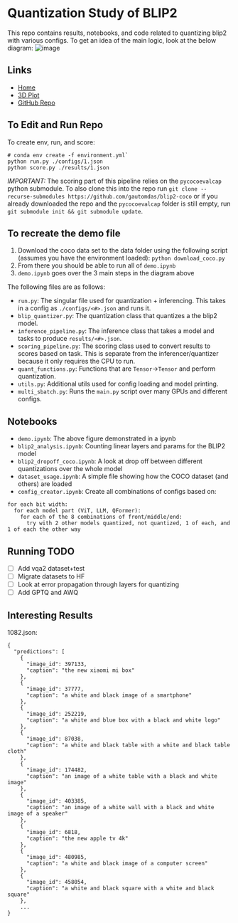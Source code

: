 # Quantization Study of BLIP2
This repo contains results, notebooks, and code related to quantizing blip2 with various configs. To get an idea of the main logic, look at the below diagram:
![image](https://github.com/user-attachments/assets/ae2b87be-339c-4a37-856c-90d93f52d39b)

## Links
- [Home](https://gautomdas.github.io/mmq)
- [3D Plot](https://gautomdas.github.io/mmq/3d_plot.html)
- [GitHub Repo](https://github.com/gautomdas/mmq)

## To Edit and Run Repo
To create env, run, and score:
```
# conda env create -f environment.yml`
python run.py ./configs/1.json
python score.py ./results/1.json
```

*IMPORTANT:* The scoring part of this pipeline relies on the `pycocoevalcap` python submodule. To also clone this into the repo run `git clone --recurse-submodules https://github.com/gautomdas/blip2-coco` or if you already downloaded the repo and the `pycocoevalcap` folder is still empty, run `git submodule init && git submodule update`.

## To recreate the demo file
1. Download the coco data set to the data folder using the following script (assumes you have the environment loaded): `python download_coco.py`
2. From there you should be able to run all of `demo.ipynb`
3. `demo.ipynb` goes over the 3 main steps in the diagram above

The following files are as follows:
- `run.py`: The singular file used for quantization + inferencing. This takes in a config as `./configs/<#>.json` and runs it.
- `blip_quantizer.py`: The quantization class that quantizes a the blip2 model.
- `inference_pipeline.py`: The inference class that takes a model and tasks to produce `results/<#>.json`.
- `scoring_pipeline.py`: The scoring class used to convert results to scores based on task. This is separate from the inferencer/quantizer because it only requires the CPU to run.
- `quant_functions.py`: Functions that are `Tensor`->`Tensor` and perform quantization.
- `utils.py`: Additional utils used for config loading and model printing.
- `multi_sbatch.py`: Runs the `main.py` script over many GPUs and different configs.

## Notebooks
- `demo.ipynb`: The above figure demonstrated in a ipynb
- `blip2_analysis.ipynb`: Counting linear layers and params for the BLIP2 model
- `blip2_dropoff_coco.ipynb`: A look at drop off between different quantizations over the whole model
- `dataset_usage.ipynb`: A simple file showing how the COCO dataset (and others) are loaded
- `config_creator.ipynb`: Create all combinations of configs based on:
```
for each bit width:
  for each model part (ViT, LLM, QFormer):
    for each of the 8 combinations of front/middle/end:
      try with 2 other models quantized, not quantized, 1 of each, and 1 of each the other way
```

## Running TODO
- [ ] Add vqa2 dataset+test
- [ ] Migrate datasets to HF
- [ ] Look at error propagation through layers for quantizing
- [ ] Add GPTQ and AWQ

## Interesting Results

1082.json:
```
{
  "predictions": [
    {
      "image_id": 397133,
      "caption": "the new xiaomi mi box"
    },
    {
      "image_id": 37777,
      "caption": "a white and black image of a smartphone"
    },
    {
      "image_id": 252219,
      "caption": "a white and blue box with a black and white logo"
    },
    {
      "image_id": 87038,
      "caption": "a white and black table with a white and black table cloth"
    },
    {
      "image_id": 174482,
      "caption": "an image of a white table with a black and white image"
    },
    {
      "image_id": 403385,
      "caption": "an image of a white wall with a black and white image of a speaker"
    },
    {
      "image_id": 6818,
      "caption": "the new apple tv 4k"
    },
    {
      "image_id": 480985,
      "caption": "a white and black image of a computer screen"
    },
    {
      "image_id": 458054,
      "caption": "a white and black square with a white and black square"
    },
	...
}
```
